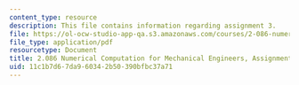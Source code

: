 ```yaml
---
content_type: resource
description: This file contains information regarding assignment 3.
file: https://ol-ocw-studio-app-qa.s3.amazonaws.com/courses/2-086-numerical-computation-for-mechanical-engineers-spring-2013/11c1b7d67da960342b50390bfbc37a71_MIT2_086S13_assignment3.pdf
file_type: application/pdf
resourcetype: Document
title: 2.086 Numerical Computation for Mechanical Engineers, Assignment 3
uid: 11c1b7d6-7da9-6034-2b50-390bfbc37a71
---
```

